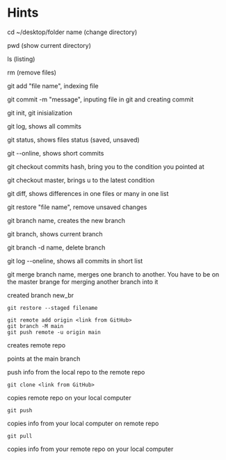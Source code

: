 # Hints

cd ~/desktop/folder name   (change directory)

pwd
(show current directory)

ls
(listing)

rm <filename>
(remove files)

git add "file name", indexing file

git commit -m "message",
inputing file in git and creating commit

git init,
git inisialization

git log,
shows all commits

git status,
shows files status (saved, unsaved)

git --online,
shows short commits

git checkout commits hash,
bring you to the condition you pointed at

git checkout master,
brings u to the latest condition

git diff,
shows differences in one files or many in one list

git restore "file name",
remove unsaved changes

git branch name, 
creates the new branch 

git branch, shows current branch

git branch -d name,
delete branch

git log --oneline,
shows all commits in short list

git merge branch name,
merges one branch to another. You have to be on the master brange for merging another branch into it

created branch new_br

``````
git restore --staged filename
``````
``````
git remote add origin <link from GitHub>
git branch -M main
git push remote -u origin main
``````
creates remote repo

points at the main branch

push info from the local repo to the remote repo

``````
git clone <link from GitHub>
``````
copies remote repo on your local computer

``````
git push
``````
copies info from your local computer on remote repo

``````
git pull
``````
copies info from your remote repo on your local computer 
 